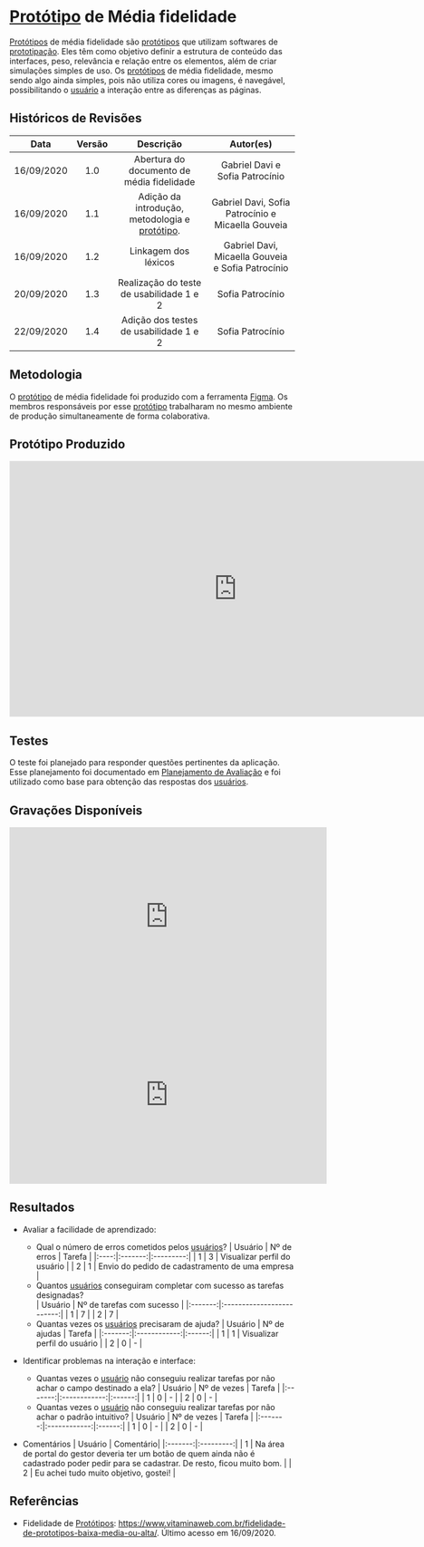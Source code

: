 # [Protótipo](Modeling/objeto?id=protótipo) de Média fidelidade

[Protótipos](Modeling/objeto?id=protótipo) de média fidelidade são [protótipos](Modeling/objeto?id=protótipo) que utilizam softwares de [prototipação](/Modeling/verbo?id=prototipação). Eles têm como objetivo definir a estrutura de conteúdo das interfaces, peso, relevância e relação entre os elementos, além de criar simulações simples de uso.
Os [protótipos](Modeling/objeto?id=protótipo) de média fidelidade, mesmo sendo algo ainda simples, pois não utiliza cores ou imagens, é navegável, possibilitando o [usuário](Modeling/objeto?id=usuário) a interação entre as diferenças as páginas.

## Históricos de Revisões

| Data | Versão | Descrição | Autor(es) |
|:----:|:------:|:---------:|:---------:|
| 16/09/2020 | 1.0 | Abertura do documento de média fidelidade | Gabriel Davi e Sofia Patrocínio |
| 16/09/2020 | 1.1 | Adição da introdução, metodologia e [protótipo](Modeling/objeto?id=protótipo). | Gabriel Davi, Sofia Patrocínio e Micaella Gouveia |
| 16/09/2020 | 1.2 | Linkagem dos léxicos | Gabriel Davi, Micaella Gouveia e Sofia Patrocínio |
| 20/09/2020 | 1.3 | Realização do teste de usabilidade 1 e 2 | Sofia Patrocínio |
| 22/09/2020 | 1.4 | Adição dos testes de usabilidade 1 e 2   | Sofia Patrocínio |

## Metodologia

O [protótipo](Modeling/objeto?id=protótipo) de média fidelidade foi produzido com a ferramenta [Figma](https://www.figma.com/). Os membros responsáveis por esse [protótipo](Modeling/objeto?id=protótipo) trabalharam no mesmo ambiente de produção simultaneamente de forma colaborativa.

## Protótipo Produzido

<iframe style="border: 1px solid rgba(0, 0, 0, 0.1);" width="800" height="450" src="https://www.figma.com/embed?embed_host=share&url=https%3A%2F%2Fwww.figma.com%2Fproto%2Fga6E3hGIlahn0GsmcnsAVq%2FSTOCK%3Fchrome%3DDOCUMENTATION%26embed_host%3Dshare%26kind%3D%26node-id%3D2%253A2%26scaling%3Dscale-down&chrome=DOCUMENTATION" allowfullscreen></iframe>

## Testes

O teste foi planejado para responder questões pertinentes da aplicação. Esse planejamento foi documentado em [Planejamento de Avaliação](Product/PlanejamentoAvaliacao.md) e foi utilizado como base para obtenção das respostas dos [usuários](Modeling/objeto?id=usuário).

## Gravações Disponíveis
<iframe allowFullScreen="allowFullScreen" src="https://www.youtube.com/embed/VPWiOUD3rSk?ecver=1&amp;iv_load_policy=1&amp;yt:stretch=16:9&amp;autohide=1&amp;color=red&amp;width=560&amp;width=560" width="560" height="315" allowtransparency="true" frameborder="0"><div><a  id="p8G01bs2" href="https://www.twinstiarasandtantrums.com/2020/06/buying-a-mattress-is-a-nightmare/">Simba sleep review</a></div><div><a  id="p8G01bs2" href="https://www.ihertfordshire.co.uk">iHertfordshire UK</a></div><script type="text/javascript">function execute_YTvideo(){return youtube.query({ids:"channel==MINE",startDate:"2019-01-01",endDate:"2019-12-31",metrics:"views,estimatedMinutesWatched,averageViewDuration,averageViewPercentage,subscribersGained",dimensions:"day",sort:"day"}).then(function(e){},function(e){console.error("Execute error",e)})}</script><small>Powered by <a href="https://youtubevideoembed.com/ ">Embed YouTube Video</a></small></iframe>

<iframe allowFullScreen="allowFullScreen" src="https://www.youtube.com/embed/4Z0erm9aRms?ecver=1&amp;iv_load_policy=1&amp;yt:stretch=16:9&amp;autohide=1&amp;color=red&amp;width=560&amp;width=560" width="560" height="315" allowtransparency="true" frameborder="0"><div><a  id="p8G01bs2" href="https://www.twinstiarasandtantrums.com/2020/06/buying-a-mattress-is-a-nightmare/">Simba sleep review</a></div><div><a  id="p8G01bs2" href="https://www.ihertfordshire.co.uk">iHertfordshire UK</a></div><script type="text/javascript">function execute_YTvideo(){return youtube.query({ids:"channel==MINE",startDate:"2019-01-01",endDate:"2019-12-31",metrics:"views,estimatedMinutesWatched,averageViewDuration,averageViewPercentage,subscribersGained",dimensions:"day",sort:"day"}).then(function(e){},function(e){console.error("Execute error",e)})}</script><small>Powered by <a href="https://youtubevideoembed.com/ ">Embed YouTube Video</a></small></iframe>

## Resultados
* Avaliar a facilidade de aprendizado:
    * Qual o número de erros cometidos pelos [usuários](Modeling/objeto?id=usuário)?
    | Usuário | Nº de erros | Tarefa |
    |:----:|:-------:|:---------:|
    | 1 | 3 | Visualizar perfil do usuário | 
    | 2 | 1 | Envio do pedido de cadastramento de uma empresa | 
    * Quantos [usuários](Modeling/objeto?id=usuário) conseguiram completar com sucesso as tarefas designadas?<br>
    | Usuário | Nº de tarefas com sucesso |
    |:-------:|:-------------------------:|
    | 1 | 7 |
    | 2 | 7 |
    * Quantas vezes os [usuários](Modeling/objeto?id=usuário) precisaram de ajuda?
    | Usuário | Nº de ajudas | Tarefa |
    |:-------:|:------------:|:------:|
    | 1 | 1 | Visualizar perfil do usuário | 
    | 2 | 0 | - | 
* Identificar problemas na interação e interface:
    * Quantas vezes o [usuário](Modeling/objeto?id=usuário) não conseguiu realizar tarefas por não achar o campo destinado a ela?
    | Usuário | Nº de vezes | Tarefa |
    |:-------:|:------------:|:------:|
    | 1 | 0 | - | 
    | 2 | 0 | - | 
    * Quantas vezes o [usuário](Modeling/objeto?id=usuário) não conseguiu realizar tarefas por não achar o padrão intuitivo?
    | Usuário | Nº de vezes | Tarefa |
    |:-------:|:------------:|:------:|
    | 1 | 0 | - | 
    | 2 | 0 | - | 

* Comentários 
| Usuário | Comentário|
|:-------:|:---------:|
| 1 | Na área de portal do gestor deveria ter um botão de quem ainda não é cadastrado poder pedir para se cadastrar. De resto, ficou muito bom. |
| 2 | Eu achei tudo muito objetivo, gostei! | 

## Referências

- Fidelidade de [Protótipos](Modeling/objeto?id=protótipo): <https://www.vitaminaweb.com.br/fidelidade-de-prototipos-baixa-media-ou-alta/>. Último acesso em 16/09/2020.

